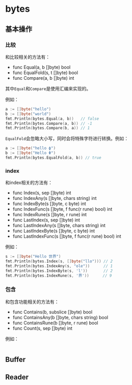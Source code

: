 # bytes

## 基本操作

### 比较

和比较相关的方法有：

- func Equal(a, b []byte) bool
- func EqualFold(s, t []byte) bool
- func Compare(a, b []byte) int

其中`Equal`和`Compare`是使用汇编来实现的。

例如：

```go
a := []byte("hello")
b := []byte("world")
fmt.Println(bytes.Equal(a, b))   // false
fmt.Println(bytes.Compare(a, b)) // -1
fmt.Println(bytes.Compare(b, a)) // 1
```

`EqualFold`会忽略大小写，同时会将特殊字符进行转换。例如：

```go
a := []byte("hello ϕ")
b := []byte("Hello Φ")
fmt.Println(bytes.EqualFold(a, b)) // true
```

### index

和index相关的方法有：

- func Index(s, sep []byte) int
- func IndexAny(s []byte, chars string) int
- func IndexByte(s []byte, c byte) int
- func IndexFunc(s []byte, f func(r rune) bool) int
- func IndexRune(s []byte, r rune) int
- func LastIndex(s, sep []byte) int
- func LastIndexAny(s []byte, chars string) int
- func LastIndexByte(s []byte, c byte) int
- func LastIndexFunc(s []byte, f func(r rune) bool) int

例如：

```go
s := []byte("Hello 世界")
fmt.Println(bytes.Index(s, []byte("llo"))) // 2
fmt.Println(bytes.IndexAny(s, "ole"))      // 1
fmt.Println(bytes.IndexByte(s, 'l'))       // 2
fmt.Println(bytes.IndexRune(s, '界'))      // 9
```

### 包含

和包含功能相关的方法有：

- func Contains(b, subslice []byte) bool
- func ContainsAny(b []byte, chars string) bool
- func ContainsRune(b []byte, r rune) bool
- func Count(s, sep []byte) int

例如：

```go

```

## Buffer

## Reader